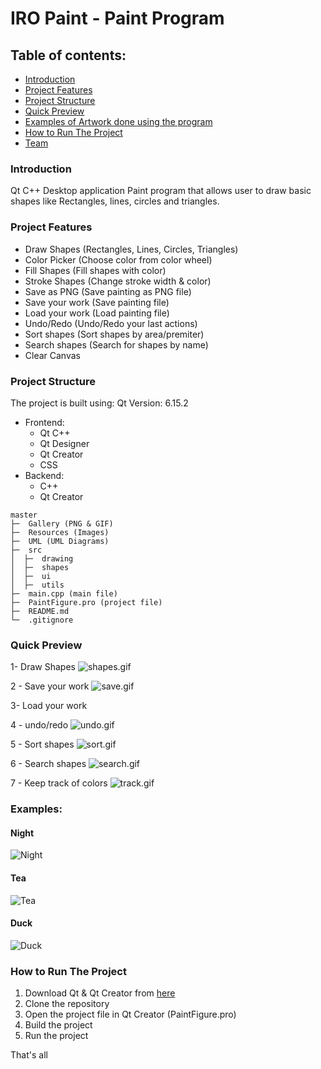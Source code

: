 # IRO Paint - Paint Program

## Table of contents:
- [Introduction](#introduction)
- [Project Features](#project-features)
- [Project Structure](#project-structure)
- [Quick Preview](#quick-preview)
- [Examples of Artwork done using the program](#examples)
- [How to Run The Project](#run-the-project)
- [Team](#team)

### Introduction
Qt C++ Desktop application Paint program that allows user to draw basic shapes like Rectangles, lines, circles and triangles.

### Project Features
- Draw Shapes (Rectangles, Lines, Circles, Triangles)
- Color Picker (Choose color from color wheel)
- Fill Shapes (Fill shapes with color)
- Stroke Shapes (Change stroke width & color)
- Save as PNG (Save painting as PNG file)
- Save your work (Save painting file)
- Load your work (Load painting file)
- Undo/Redo (Undo/Redo your last actions)
- Sort shapes (Sort shapes by area/premiter)
- Search shapes (Search for shapes by name)
- Clear Canvas

### Project Structure

The project is built using:
Qt Version: 6.15.2
- Frontend:
  - Qt C++
  - Qt Designer
  - Qt Creator
  - CSS
- Backend:
  - C++
  - Qt Creator


```
master
├─  Gallery (PNG & GIF)
├─  Resources (Images)
├─  UML (UML Diagrams)
├─  src
│  ├─  drawing
│  ├─  shapes
│  ├─  ui
│  ├─  utils
├─  main.cpp (main file)
├─  PaintFigure.pro (project file)
├─  README.md   
└─  .gitignore
```

### Quick Preview
1- Draw Shapes
![shapes.gif](Gallery%2FGIFS%2Fshapes.gif)

2 - Save your work
![save.gif](Gallery%2FGIFS%2Fsave.gif)

3- Load your work


4 - undo/redo
![undo.gif](Gallery%2FGIFS%2Fundo.gif)

5 - Sort shapes
![sort.gif](Gallery%2FGIFS%2Fsort.gif)

6 - Search shapes
![search.gif](Gallery%2FGIFS%2Fsearch.gif)

7 - Keep track of colors
![track.gif](Gallery%2FGIFS%2Ftrack.gif)

### Examples:
 #### Night
 ![Night](Gallery/PNG/Night.png)
 #### Tea
 ![Tea](Gallery/PNG/Tea.png)
 #### Duck
  ![Duck](Gallery/PNG/Duck.png)


### How to Run The Project
1. Download Qt & Qt Creator from [here](https://www.qt.io/download)
1. Clone the repository
2. Open the project file in Qt Creator (PaintFigure.pro)
3. Build the project
4. Run the project

That's all
